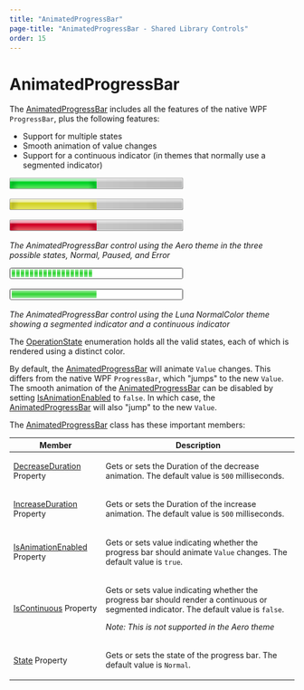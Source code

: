 ```yaml
---
title: "AnimatedProgressBar"
page-title: "AnimatedProgressBar - Shared Library Controls"
order: 15
---
```

# AnimatedProgressBar

The [AnimatedProgressBar](xref:@ActiproUIRoot.Controls.AnimatedProgressBar) includes all the features of the native WPF `ProgressBar`, plus the following features:

- Support for multiple states
- Smooth animation of value changes
- Support for a continuous indicator (in themes that normally use a segmented indicator)

![Screenshot](../images/animatedprogressbar-aero-normal.gif)

![Screenshot](../images/animatedprogressbar-aero-paused.gif)

![Screenshot](../images/animatedprogressbar-aero-error.gif)

*The AnimatedProgressBar control using the Aero theme in the three possible states, Normal, Paused, and Error*

![Screenshot](../images/animatedprogressbar-luna-normal-color-segmented.gif)

![Screenshot](../images/animatedprogressbar-luna-normal-color-continuous.gif)

*The AnimatedProgressBar control using the Luna NormalColor theme showing a segmented indicator and a continuous indicator*

The [OperationState](xref:@ActiproUIRoot.Controls.OperationState) enumeration holds all the valid states, each of which is rendered using a distinct color.

By default, the [AnimatedProgressBar](xref:@ActiproUIRoot.Controls.AnimatedProgressBar) will animate `Value` changes. This differs from the native WPF `ProgressBar`, which "jumps" to the new `Value`. The smooth animation of the [AnimatedProgressBar](xref:@ActiproUIRoot.Controls.AnimatedProgressBar) can be disabled by setting [IsAnimationEnabled](xref:@ActiproUIRoot.Controls.AnimatedProgressBar.IsAnimationEnabled) to `false`. In which case, the [AnimatedProgressBar](xref:@ActiproUIRoot.Controls.AnimatedProgressBar) will also "jump" to the new `Value`.

The [AnimatedProgressBar](xref:@ActiproUIRoot.Controls.AnimatedProgressBar) class has these important members:

<table>
<thead>

<tr>
<th>Member</th>
<th>Description</th>
</tr>

</thead>
<tbody>

<tr>
<td>

[DecreaseDuration](xref:@ActiproUIRoot.Controls.AnimatedProgressBar.DecreaseDuration) Property

</td>
<td>

Gets or sets the Duration of the decrease animation.  The default value is `500` milliseconds.

</td>
</tr>

<tr>
<td>

[IncreaseDuration](xref:@ActiproUIRoot.Controls.AnimatedProgressBar.IncreaseDuration) Property

</td>
<td>

Gets or sets the Duration of the increase animation.  The default value is `500` milliseconds.

</td>
</tr>

<tr>
<td>

[IsAnimationEnabled](xref:@ActiproUIRoot.Controls.AnimatedProgressBar.IsAnimationEnabled) Property

</td>
<td>

Gets or sets value indicating whether the progress bar should animate `Value` changes.  The default value is `true`.

</td>
</tr>

<tr>
<td>

[IsContinuous](xref:@ActiproUIRoot.Controls.AnimatedProgressBar.IsContinuous) Property

</td>
<td>

Gets or sets value indicating whether the progress bar should render a continuous or segmented indicator.  The default value is `false`.

*Note: This is not supported in the Aero theme*

</td>
</tr>

<tr>
<td>

[State](xref:@ActiproUIRoot.Controls.AnimatedProgressBar.State) Property

</td>
<td>

Gets or sets the state of the progress bar.  The default value is `Normal`.

</td>
</tr>

</tbody>
</table>

